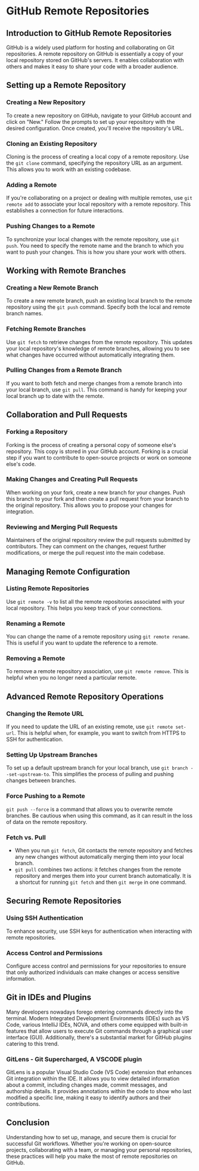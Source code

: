 # GitHub Remote Repositories

## Introduction to GitHub Remote Repositories

GitHub is a widely used platform for hosting and collaborating on Git repositories. A remote repository on GitHub is essentially a copy of your local repository stored on GitHub's servers. It enables collaboration with others and makes it easy to share your code with a broader audience.

## Setting up a Remote Repository

### Creating a New Repository

To create a new repository on GitHub, navigate to your GitHub account and click on "New." Follow the prompts to set up your repository with the desired configuration. Once created, you'll receive the repository's URL.

### Cloning an Existing Repository

Cloning is the process of creating a local copy of a remote repository. Use the `git clone` command, specifying the repository URL as an argument. This allows you to work with an existing codebase.

### Adding a Remote

If you're collaborating on a project or dealing with multiple remotes, use `git remote add` to associate your local repository with a remote repository. This establishes a connection for future interactions.

### Pushing Changes to a Remote

To synchronize your local changes with the remote repository, use `git push`. You need to specify the remote name and the branch to which you want to push your changes. This is how you share your work with others.

## Working with Remote Branches

### Creating a New Remote Branch

To create a new remote branch, push an existing local branch to the remote repository using the `git push` command. Specify both the local and remote branch names.

### Fetching Remote Branches

Use `git fetch` to retrieve changes from the remote repository. This updates your local repository's knowledge of remote branches, allowing you to see what changes have occurred without automatically integrating them.

### Pulling Changes from a Remote Branch

If you want to both fetch and merge changes from a remote branch into your local branch, use `git pull`. This command is handy for keeping your local branch up to date with the remote.

## Collaboration and Pull Requests

### Forking a Repository

Forking is the process of creating a personal copy of someone else's repository. This copy is stored in your GitHub account. Forking is a crucial step if you want to contribute to open-source projects or work on someone else's code.

### Making Changes and Creating Pull Requests

When working on your fork, create a new branch for your changes. Push this branch to your fork and then create a pull request from your branch to the original repository. This allows you to propose your changes for integration.

### Reviewing and Merging Pull Requests

Maintainers of the original repository review the pull requests submitted by contributors. They can comment on the changes, request further modifications, or merge the pull request into the main codebase.

## Managing Remote Configuration

### Listing Remote Repositories

Use `git remote -v` to list all the remote repositories associated with your local repository. This helps you keep track of your connections.

### Renaming a Remote

You can change the name of a remote repository using `git remote rename`. This is useful if you want to update the reference to a remote.

### Removing a Remote

To remove a remote repository association, use `git remote remove`. This is helpful when you no longer need a particular remote.

## Advanced Remote Repository Operations

### Changing the Remote URL

If you need to update the URL of an existing remote, use `git remote set-url`. This is helpful when, for example, you want to switch from HTTPS to SSH for authentication.

### Setting Up Upstream Branches

To set up a default upstream branch for your local branch, use `git branch --set-upstream-to`. This simplifies the process of pulling and pushing changes between branches.

### Force Pushing to a Remote

`git push --force` is a command that allows you to overwrite remote branches. Be cautious when using this command, as it can result in the loss of data on the remote repository.

### Fetch vs. Pull

- When you run `git fetch`, Git contacts the remote repository and fetches any new changes without automatically merging them into your local branch.
- `git pull` combines two actions: it fetches changes from the remote repository and merges them into your current branch automatically. It is a shortcut for running `git fetch` and then `git merge` in one command.

## Securing Remote Repositories

### Using SSH Authentication

To enhance security, use SSH keys for authentication when interacting with remote repositories. 

### Access Control and Permissions

Configure access control and permissions for your repositories to ensure that only authorized individuals can make changes or access sensitive information.

## Git in IDEs and Plugins

Many developers nowadays forego entering commands directly into the terminal. Modern Integrated Development Environments (IDEs) such as VS Code, various IntelliJ IDEs, NOVA, and others come equipped with built-in features that allow users to execute Git commands through a graphical user interface (GUI). Additionally, there's a substantial market for GitHub plugins catering to this trend.

### GitLens - Git Supercharged, A VSCODE plugin
 GitLens is a popular Visual Studio Code (VS Code) extension that enhances Git integration within the IDE. It allows you to view detailed information about a commit, including changes made, commit messages, and authorship details. It provides annotations within the code to show who last modified a specific line, making it easy to identify authors and their contributions.
## Conclusion

Understanding how to set up, manage, and secure them is crucial for successful Git workflows. Whether you're working on open-source projects, collaborating with a team, or managing your personal repositories, these practices will help you make the most of remote repositories on GitHub.

